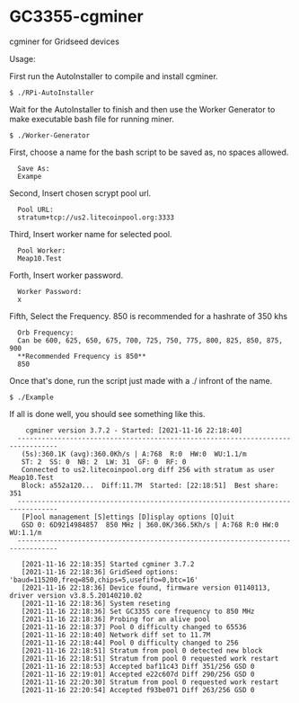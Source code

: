 # GC3355-cgminer
cgminer for Gridseed devices

Usage:

First run the AutoInstaller to compile and install cgminer.

	$ ./RPi-AutoInstaller

Wait for the AutoInstaller to finish and then use the Worker Generator to make executable bash file for running miner.

	$ ./Worker-Generator

First, choose a name for the bash script to be saved as, no spaces allowed.

	  Save As:
	  Exampe

Second, Insert chosen scrypt pool url.

	  Pool URL:
	  stratum+tcp://us2.litecoinpool.org:3333

Third, Insert worker name for selected pool.

	  Pool Worker:
	  Meap10.Test

Forth, Insert worker password.

	  Worker Password:
	  x

Fifth, Select the Frequency. 850 is recommended for a hashrate of 350 khs

	  Orb Frequency:
	  Can be 600, 625, 650, 675, 700, 725, 750, 775, 800, 825, 850, 875, 900
	  **Recommended Frequency is 850**
	  850

Once that's done, run the script just made with a ./ infront of the name.

	$ ./Example  

If all is done well, you should see something like this.


	    cgminer version 3.7.2 - Started: [2021-11-16 22:18:40]
	  --------------------------------------------------------------------------------
	   (5s):360.1K (avg):360.0Kh/s | A:768  R:0  HW:0  WU:1.1/m
	   ST: 2  SS: 0  NB: 2  LW: 31  GF: 0  RF: 0
	   Connected to us2.litecoinpool.org diff 256 with stratum as user Meap10.Test
	   Block: a552a120...  Diff:11.7M  Started: [22:18:51]  Best share: 351
	  --------------------------------------------------------------------------------
	   [P]ool management [S]ettings [D]isplay options [Q]uit
	   GSD 0: 6D9214984857  850 MHz | 360.0K/366.5Kh/s | A:768 R:0 HW:0 WU:1.1/m
	  --------------------------------------------------------------------------------

	   [2021-11-16 22:18:35] Started cgminer 3.7.2
	   [2021-11-16 22:18:36] GridSeed options: 'baud=115200,freq=850,chips=5,usefifo=0,btc=16'
	   [2021-11-16 22:18:36] Device found, firmware version 01140113, driver version v3.8.5.20140210.02
	   [2021-11-16 22:18:36] System reseting
	   [2021-11-16 22:18:36] Set GC3355 core frequency to 850 MHz
	   [2021-11-16 22:18:36] Probing for an alive pool
	   [2021-11-16 22:18:37] Pool 0 difficulty changed to 65536
	   [2021-11-16 22:18:40] Network diff set to 11.7M
	   [2021-11-16 22:18:44] Pool 0 difficulty changed to 256
	   [2021-11-16 22:18:51] Stratum from pool 0 detected new block
	   [2021-11-16 22:18:51] Stratum from pool 0 requested work restart
	   [2021-11-16 22:18:53] Accepted baf11c43 Diff 351/256 GSD 0
	   [2021-11-16 22:19:01] Accepted e22c607d Diff 290/256 GSD 0
	   [2021-11-16 22:20:30] Stratum from pool 0 requested work restart
	   [2021-11-16 22:20:54] Accepted f93be071 Diff 263/256 GSD 0
